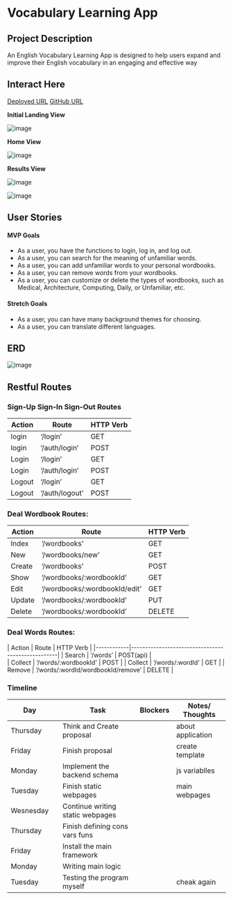 # Vocabulary Learning App

## Project Description


An English Vocabulary Learning App is designed to help users expand and improve their English vocabulary in an engaging and effective way

## Interact Here

[Deployed URL](https://vocabulary-learning-app-97239a073f2c.herokuapp.com/)
[GitHub URL](https://github.com/kevinsubmit/Vocabulary-Learning-App/)

**Initial Landing View**

![image](./public/imgs/img1.png)

**Home View**

![image](./public/imgs/img4.png)

**Results View**

![image](./public/imgs/img2.png)

![image](./public/imgs/img3.png)

## User Stories

#### MVP Goals

- As a user, you have the functions to login, log in, and log out.
- As a user, you can search for the meaning of unfamiliar words.
- As a user, you can add unfamiliar words to your personal wordbooks.
- As a user, you can remove words from your wordbooks.
- As a user, you can customize or delete the types of wordbooks, such as Medical, Architecture, Computing, Daily, or Unfamiliar, etc.

#### Stretch Goals

- As a user, you can have many background themes for choosing.
- As a user, you can translate different languages.

## ERD

![image](./public/imgs/erd.png)

## Restful Routes
### Sign-Up Sign-In Sign-Out Routes

|  Action    |             Route                                  | HTTP Verb  | 
|------------|----------------------------------------------------|------------|
|  login     |   ‘/login’                                         |    GET     |  
|  login     |   ‘/auth/login’                                    |    POST    |
|  Login     |   ‘/login’                                         |    GET     |  
|  Login     |   ‘/auth/login’                                    |    POST    |  
|  Logout    |   ‘/login’                                         |    GET     | 
|  Logout    |   ‘/auth/logout'                                   |    POST    | 
 

### Deal Wordbook Routes:
|  Action    |             Route              | HTTP Verb|
|------------|--------------------------------|----------|
|  Index     |   ‘/wordbooks’                 |  GET     |
|  New       |   ‘/wordbooks/new’             |  GET     |
|  Create    |   ‘/wordbooks’                 |  POST    |    
|  Show      |   ‘/wordbooks/:wordbookId'     |  GET     |            
|  Edit      |   ‘/wordbooks/:wordbookId/edit’|  GET     |  
|  Update    |   ‘/wordbooks/:wordbookId’     |  PUT     |                       
|  Delete    |   ‘/wordbooks/:wordbookId’     |  DELETE  |  

### Deal Words Routes:
|  Action    |             Route                    | HTTP Verb  |
|------------|---------------------------------------------------|
|  Search    |   ‘/words’                           |  POST(api) |  
|  Collect   |   ‘/words/:wordbookId'               |  POST      |
|  Collect   |   ‘/words/:wordId'                   |  GET       |
|  Remove    |   ‘/words/:wordId/wordbookId/remove’ |  DELETE    |



### Timeline


| Day        |   | Task                               | Blockers | Notes/ Thoughts |
|------------|---|------------------------------------|----------|-----------------|
| Thursday   |   | Think and Create proposal          |          |about application|
| Friday     |   | Finish proposal                    |          |create template  |
| Monday     |   | Implement the backend schema       |          |js variablles    |
| Tuesday    |   | Finish static webpages             |          |main  webpages   |
| Wesnesday  |   | Continue writing  static webpages  |          |                 |
| Thursday   |   | Finish defining cons vars funs     |          |                 |
| Friday     |   | Install the main framework         |          |                 |
| Monday     |   | Writing main logic                 |          |                 |
| Tuesday    |   | Testing the program myself         |          |cheak again      |









